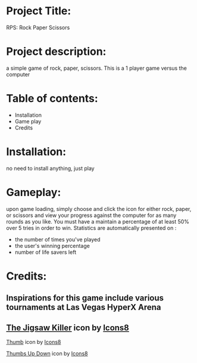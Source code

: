 # Project Title: 
RPS: Rock Paper Scissors
# Project description: 
a simple game of rock, paper, scissors. This is a 1 player game versus the computer 
# Table of contents:
- Installation
- Game play
- Credits

# Installation:
no need to install anything, just play

# Gameplay:
upon game loading, simply choose and click the icon for either rock, paper, or scissors and view your progress against the computer for as many rounds as you like. You must have a maintain a percentage of at least 50% over 5 tries in order to win. 
Statistics are automatically presented on :
- the number of times you've played 
- the user's winning percentage
- number of life savers left

# Credits:
Inspirations for this game include various tournaments at Las Vegas HyperX Arena
------------------
<a target="_blank" href="https://icons8.com/icon/108377/the-jigsaw-killer">The Jigsaw Killer</a> icon by <a target="_blank" href="https://icons8.com">Icons8</a>
------------------
<a target="_blank" href="https://icons8.com/icon/Q38bpg3IO0F2/thumb">Thumb</a> icon by <a target="_blank" href="https://icons8.com">Icons8</a>

<a target="_blank" href="https://icons8.com/icon/52209/thumbs-up-down">Thumbs Up Down</a> icon by <a target="_blank" href="https://icons8.com">Icons8</a>
